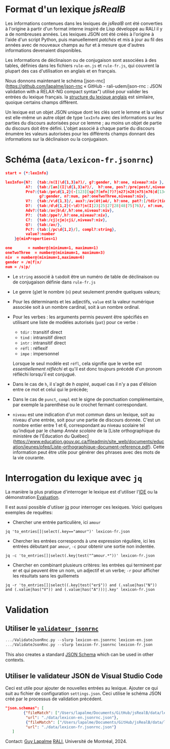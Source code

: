 Format d'un lexique *jsRealB* 
===========================

Les informations contenues dans les lexiques de *jsRealB* ont été converties à l'origine à partir d'un format interne inspiré de Lisp développé au RALI il y a de nombreuses années. Les lexiques JSON ont été créés à l'origine à l'aide d'un script Python, puis manuellement _patchés_ et mis à jour au fil des années avec de nouveaux champs au fur et à mesure que d'autres informations devenaient disponibles.

Les informations de déclinaison ou de conjugaison sont associées à des tables, définies dans les fichiers `rule-en.js` et `rule-fr.js`, qui couvrent la plupart des cas d'utilisation en anglais et en français.

Nous donnons maintenant le schéma [json-rnc](https://github.com/lapalme/json-rnc « GitHub - rali-udem/json-rnc : JSON validation with a RELAX-NG compact syntax") utilisé pour valider les entrées du lexique français. la [structure du lexique anglais](./Lexicon-Format-en.md) est similaire, quoique certains champs diffèrent.

Un lexique est un objet JSON unique dont les clés sont le lemme et la valeur est elle-même un autre objet de type `lexInfo` avec des informations sur les parties du discours autorisées pour ce lemme ; au moins un objet de partie du discours doit être défini.  L'objet associé à chaque partie du discours énumère les valeurs autorisées pour les différents champs donnant des informations sur la déclinaison ou la conjugaison.

# Schéma  (`data/lexicon-fr.jsonrnc`)

```json
start = {*:lexInfo}

lexInfo={N?:  {tab:/n(I|\d{1,3}a?)/, g?:gender, h?:one, niveau?:niv },
         A?:  {tab:/[an](I|\d{1,3}a?)/,  h?:one, pos?:/pre|post/,niveau?:niv},
         Pro?:{tab:/pn\d{1,2}(-[123][sp]?[mfn]?)?|n27|n28|n75|n76|d[1345]|nI/, 
               g?:gender, n?:num, pe?:oneTwoThree,niveau?:niv},
         V?:  {tab:/v\d{1,3}/, aux?:/av|êt|aê/, h?:one, pat?:[/tdir|tind|intr|réfl|impe/],niveau?:niv}, 
         D?:  {tab:/d\d{1,2}(-\d)?|n(I|23|25|27|28|48|75|76)/, n?:num, value?:number,niveau?:niv},  
         Adv?:{tab:/av|b\d/,h?:one,niveau?:niv}, 
         P?:  {tab:/ppe?/,h?:one,niveau?:niv},
         C?:  {tab:/cj|cje|cji/,niveau?:niv},
         Q?:  {tab:/av/},
         Pc?: {tab:[/pc\d{1,2}/], compl?:string},
         value?:number
    }@(minProperties=1)

one       = number@(minimum=1, maximum=1)
oneTwoThree  = number@(minimum=1, maximum=3)
niv  = number@(minimum=1,maximum=6)
gender = /m|f|x/
num = /s|p/
```

* Le `string` associé à `tab`doit être un numéro de table de déclinaison ou de conjugaison définie dans `rule-fr.js` 

* Le genre (`g`)et le nombre (`n`) peut seulement prendre quelques valeurs;

* Pour les déterminants et les adjectifs, `value` est la valeur numérique associée soit à un nombre cardinal, soit à un nombre ordinal.

* Pour les verbes : les arguments permis peuvent être spécifiés en utilisant une liste de modèles autorisés (`pat`) pour ce verbe :

  * `tdir` : transitif direct
  * `tind` : intransitif direct
  * `intr` : intransitif direct
  * `réfl` : réflexif
  * `impe` : impersonnel

  Lorsque le seul modèle est `réfl`, cela signifie que le verbe est _essentiellement réfléchi_ et qu'il est donc toujours précédé d'un pronom réfléchi lorsqu'il est conjugué.

* Dans le cas de `h`, il s'agit de _h aspiré_, auquel cas il n'y a pas d'élision entre ce mot et celui qui le précède;

* Dans le cas de `punct`, `compl` est le signe de ponctuation complémentaire, par exemple la parenthèse ou le crochet fermant correspondant.

* `niveau` est une indication d'un mot _commun_ dans un lexique, soit au niveau d'une entrée, soit pour une partie de discours donnée.  C'est un nombre entier entre 1 et 6, correspondant au niveau scolaire tel qu'indiqué par le champ _Année scolaire_ de la [Liste orthographique du ministère de l'Éducation du Québec] (https://www.education.gouv.qc.ca/fileadmin/site_web/documents/education/jeunes/pfeq/Liste-orthographique-document-reference.pdf). Cette information peut être utile pour générer des phrases avec des mots de la vie courante.

Interrogation du lexique avec `jq`
========================

La manière la plus pratique d'interroger le lexique est d'utiliser l'[IDE](../IDE/) ou la démonstration [Evaluation](../demos/Evaluation/index.html).

Il est aussi possible d'utiiser [jq](https://jqlang.github.io/jq/ "jq") pour interroger ces lexiques. Voici quelques exemples de requêtes:

- Chercher une entrée particulière, ici `amour`

`jq 'to_entries[]|select(.key=="amour")' lexicon-fr.json`

- Chercher les entrées corresponds à une expression régulière, ici les entrées débutant par `amour`, `-c` pour obtenir une sortie non indentée.

`jq -c 'to_entries[]|select(.key|test("^amour.*"))' lexicon-fr.json`

- Chercher en combinant plusieurs critères: les entrées qui terminent par er et qui peuvent être un nom, un adjectif et un verbe; `-r` pour afficher les résultats sans les guillemets 

`jq -r 'to_entries[]|select((.key|test("er$")) and (.value|has("N")) and (.value|has("V")) and (.value|has("A")))|.key' lexicon-fr.json`

# Validation

## Utiliser le  [`validateur jsonrnc`](https://github.com/lapalme/json-rnc?tab=readme-ov-file#5-using-the-validator)

```swift
.../ValidateJsonRnc.py --slurp lexicon-en.jsonrnc lexicon-en.json
.../ValidateJsonRnc.py --slurp lexicon-fr.jsonrnc lexicon-fr.json
```

This also creates a standard [JSON Schema](https://json-schema.org) which can be used in other contexts.

## Utiliser le validateur JSON de Visual Studio Code

Ceci est utile pour ajouter de nouvelles entrées au lexique. Ajouter ce qui suit au fichier de configuration `settings.json`. Ceci utilise le schéma JSON créé par le processus de validation précédent.

```json
"json.schemas": [
        {"fileMatch": ["/Users/lapalme/Documents/GitHub/jsRealB/data/lexicon-en.json"],
         "url": "./data/lexicon-en.jsonrnc.json"},
         {"fileMatch": ["/Users/lapalme/Documents/GitHub/jsRealB/data/lexicon-fr.json"],
         "url": "./data/lexicon-fr.jsonrnc.json"}
   ]
```

Contact: [Guy Lapalme](mailto:lapalme@iro.umontreal.ca) [RALI](http://rali.iro.umontreal.ca), Université de Montréal, 2024.